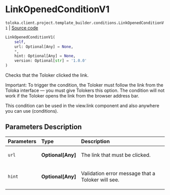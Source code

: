 # LinkOpenedConditionV1
`toloka.client.project.template_builder.conditions.LinkOpenedConditionV1` | [Source code](https://github.com/Toloka/toloka-kit/blob/v1.0.1/src/client/project/template_builder/conditions.py#L166)

```python
LinkOpenedConditionV1(
    self,
    url: Optional[Any] = None,
    *,
    hint: Optional[Any] = None,
    version: Optional[str] = '1.0.0'
)
```

Checks that the Toloker clicked the link.


Important: To trigger the condition, the Toloker must follow the link from the Toloka interface — you must give Tolokers
this option. The condition will not work if the Toloker opens the link from the browser address bar.

This condition can be used in the view.link component and also anywhere you can use (conditions).

## Parameters Description

| Parameters | Type | Description |
| :----------| :----| :-----------|
`url`|**Optional\[Any\]**|<p>The link that must be clicked.</p>
`hint`|**Optional\[Any\]**|<p>Validation error message that a Toloker will see.</p>
